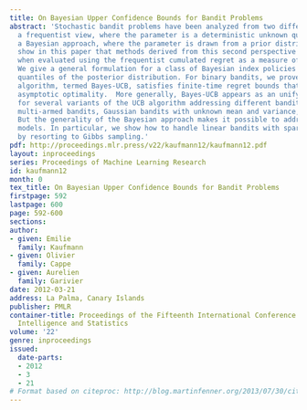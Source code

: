 ```yaml
---
title: On Bayesian Upper Confidence Bounds for Bandit Problems
abstract: 'Stochastic bandit problems have been analyzed from two different perspectives:
  a frequentist view, where the parameter is a deterministic unknown quantity, and
  a Bayesian approach, where the parameter is drawn from a prior distribution.  We
  show in this paper that methods derived from this second perspective prove optimal
  when evaluated using the frequentist cumulated regret as a measure of performance.
  We give a general formulation for a class of Bayesian index policies that rely on
  quantiles of the posterior distribution. For binary bandits, we prove that the corresponding
  algorithm, termed Bayes-UCB, satisfies finite-time regret bounds that imply its
  asymptotic optimality.  More generally, Bayes-UCB appears as an unifying framework
  for several variants of the UCB algorithm addressing different bandit problems (parametric
  multi-armed bandits, Gaussian bandits with unknown mean and variance, linear bandits).
  But the generality of the Bayesian approach makes it possible to address more challenging
  models. In particular, we show how to handle linear bandits with sparsity constraints
  by resorting to Gibbs sampling.'
pdf: http://proceedings.mlr.press/v22/kaufmann12/kaufmann12.pdf
layout: inproceedings
series: Proceedings of Machine Learning Research
id: kaufmann12
month: 0
tex_title: On Bayesian Upper Confidence Bounds for Bandit Problems
firstpage: 592
lastpage: 600
page: 592-600
sections: 
author:
- given: Emilie
  family: Kaufmann
- given: Olivier
  family: Cappe
- given: Aurelien
  family: Garivier
date: 2012-03-21
address: La Palma, Canary Islands
publisher: PMLR
container-title: Proceedings of the Fifteenth International Conference on Artificial
  Intelligence and Statistics
volume: '22'
genre: inproceedings
issued:
  date-parts:
  - 2012
  - 3
  - 21
# Format based on citeproc: http://blog.martinfenner.org/2013/07/30/citeproc-yaml-for-bibliographies/
---
```

